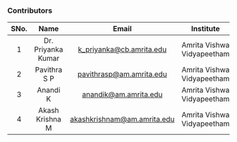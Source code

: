 <!-- Remove all lines above this line before making changes to the file -->


### Contributors

| SNo. |        Name        |          Email           |         Institute          |
| :--: | :----------------: | :----------------------: | :------------------------: |
|  1   | Dr. Priyanka Kumar | k_priyanka@cb.amrita.edu | Amrita Vishwa Vidyapeetham |
|  2   |    Pavithra S P    | pavithrasp@am.amrita.edu | Amrita Vishwa Vidyapeetham |
|  3   |      Anandi K      |  anandik@am.amrita.edu   | Amrita Vishwa Vidyapeetham |
|  4   |    Akash Krishna M    |  akashkrishnam@am.amrita.edu | Amrita Vishwa Vidyapeetham |
